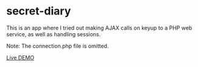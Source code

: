 # secret-diary

This is an app where I tried out making AJAX calls on keyup to a PHP web service, as well as handling sessions.

Note: The connection.php file is omitted.

[Live DEMO](http://www.acme.mk/sandbox/secret-diary/)